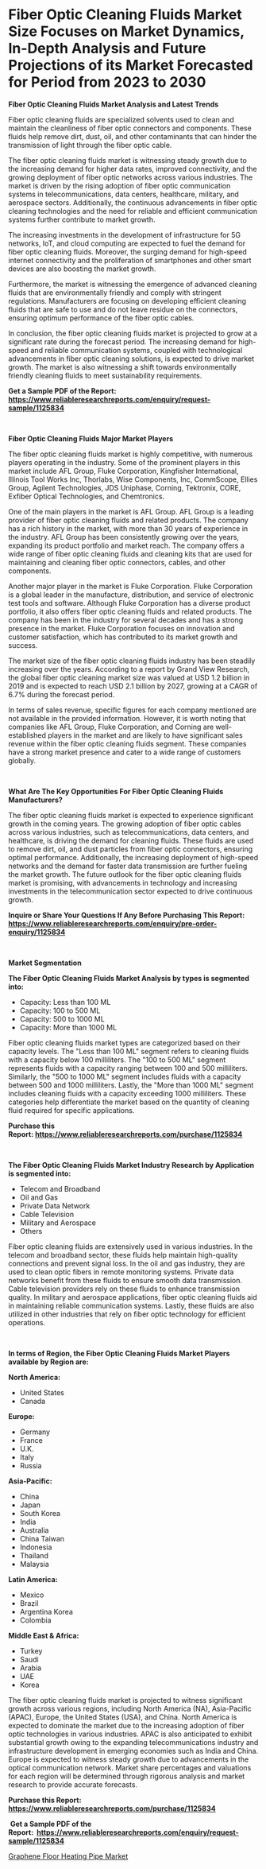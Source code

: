<p><h1>Fiber Optic Cleaning Fluids Market Size Focuses on Market Dynamics, In-Depth Analysis and Future Projections of its Market Forecasted for Period from 2023 to 2030</h1></p><p><strong>Fiber Optic Cleaning Fluids Market Analysis and Latest Trends</strong></p>
<p><p>Fiber optic cleaning fluids are specialized solvents used to clean and maintain the cleanliness of fiber optic connectors and components. These fluids help remove dirt, dust, oil, and other contaminants that can hinder the transmission of light through the fiber optic cable.</p><p>The fiber optic cleaning fluids market is witnessing steady growth due to the increasing demand for higher data rates, improved connectivity, and the growing deployment of fiber optic networks across various industries. The market is driven by the rising adoption of fiber optic communication systems in telecommunications, data centers, healthcare, military, and aerospace sectors. Additionally, the continuous advancements in fiber optic cleaning technologies and the need for reliable and efficient communication systems further contribute to market growth.</p><p>The increasing investments in the development of infrastructure for 5G networks, IoT, and cloud computing are expected to fuel the demand for fiber optic cleaning fluids. Moreover, the surging demand for high-speed internet connectivity and the proliferation of smartphones and other smart devices are also boosting the market growth.</p><p>Furthermore, the market is witnessing the emergence of advanced cleaning fluids that are environmentally friendly and comply with stringent regulations. Manufacturers are focusing on developing efficient cleaning fluids that are safe to use and do not leave residue on the connectors, ensuring optimum performance of the fiber optic cables.</p><p>In conclusion, the fiber optic cleaning fluids market is projected to grow at a significant rate during the forecast period. The increasing demand for high-speed and reliable communication systems, coupled with technological advancements in fiber optic cleaning solutions, is expected to drive market growth. The market is also witnessing a shift towards environmentally friendly cleaning fluids to meet sustainability requirements.</p></p>
<p><strong>Get a Sample PDF of the Report:&nbsp; <a href="https://www.reliableresearchreports.com/enquiry/request-sample/1125834">https://www.reliableresearchreports.com/enquiry/request-sample/1125834</a></strong></p>
<p>&nbsp;</p>
<p><strong>Fiber Optic Cleaning Fluids Major Market Players</strong></p>
<p><p>The fiber optic cleaning fluids market is highly competitive, with numerous players operating in the industry. Some of the prominent players in this market include AFL Group, Fluke Corporation, Kingfisher International, Illinois Tool Works Inc, Thorlabs, Wise Components, Inc, CommScope, Ellies Group, Agilent Technologies, JDS Uniphase, Corning, Tektronix, CORE, Exfiber Optical Technologies, and Chemtronics. </p><p>One of the main players in the market is AFL Group. AFL Group is a leading provider of fiber optic cleaning fluids and related products. The company has a rich history in the market, with more than 30 years of experience in the industry. AFL Group has been consistently growing over the years, expanding its product portfolio and market reach. The company offers a wide range of fiber optic cleaning fluids and cleaning kits that are used for maintaining and cleaning fiber optic connectors, cables, and other components.</p><p>Another major player in the market is Fluke Corporation. Fluke Corporation is a global leader in the manufacture, distribution, and service of electronic test tools and software. Although Fluke Corporation has a diverse product portfolio, it also offers fiber optic cleaning fluids and related products. The company has been in the industry for several decades and has a strong presence in the market. Fluke Corporation focuses on innovation and customer satisfaction, which has contributed to its market growth and success.</p><p>The market size of the fiber optic cleaning fluids industry has been steadily increasing over the years. According to a report by Grand View Research, the global fiber optic cleaning market size was valued at USD 1.2 billion in 2019 and is expected to reach USD 2.1 billion by 2027, growing at a CAGR of 6.7% during the forecast period.</p><p>In terms of sales revenue, specific figures for each company mentioned are not available in the provided information. However, it is worth noting that companies like AFL Group, Fluke Corporation, and Corning are well-established players in the market and are likely to have significant sales revenue within the fiber optic cleaning fluids segment. These companies have a strong market presence and cater to a wide range of customers globally.</p></p>
<p>&nbsp;</p>
<p><strong>What Are The Key Opportunities For Fiber Optic Cleaning Fluids Manufacturers?</strong></p>
<p><p>The fiber optic cleaning fluids market is expected to experience significant growth in the coming years. The growing adoption of fiber optic cables across various industries, such as telecommunications, data centers, and healthcare, is driving the demand for cleaning fluids. These fluids are used to remove dirt, oil, and dust particles from fiber optic connectors, ensuring optimal performance. Additionally, the increasing deployment of high-speed networks and the demand for faster data transmission are further fueling the market growth. The future outlook for the fiber optic cleaning fluids market is promising, with advancements in technology and increasing investments in the telecommunication sector expected to drive continuous growth.</p></p>
<p><strong>Inquire or Share Your Questions If Any Before Purchasing This Report: <a href="https://www.reliableresearchreports.com/enquiry/pre-order-enquiry/1125834">https://www.reliableresearchreports.com/enquiry/pre-order-enquiry/1125834</a></strong></p>
<p>&nbsp;</p>
<p><strong>Market Segmentation</strong></p>
<p><strong>The Fiber Optic Cleaning Fluids Market Analysis by types is segmented into:</strong></p>
<p><ul><li>Capacity: Less than 100 ML</li><li>Capacity: 100 to 500 ML</li><li>Capacity: 500 to 1000 ML</li><li>Capacity: More than 1000 ML</li></ul></p>
<p><p>Fiber optic cleaning fluids market types are categorized based on their capacity levels. The "Less than 100 ML" segment refers to cleaning fluids with a capacity below 100 milliliters. The "100 to 500 ML" segment represents fluids with a capacity ranging between 100 and 500 milliliters. Similarly, the "500 to 1000 ML" segment includes fluids with a capacity between 500 and 1000 milliliters. Lastly, the "More than 1000 ML" segment includes cleaning fluids with a capacity exceeding 1000 milliliters. These categories help differentiate the market based on the quantity of cleaning fluid required for specific applications.</p></p>
<p><strong>Purchase this Report:&nbsp;<a href="https://www.reliableresearchreports.com/purchase/1125834">https://www.reliableresearchreports.com/purchase/1125834</a></strong></p>
<p>&nbsp;</p>
<p><strong>The Fiber Optic Cleaning Fluids Market Industry Research by Application is segmented into:</strong></p>
<p><ul><li>Telecom and Broadband</li><li>Oil and Gas</li><li>Private Data Network</li><li>Cable Television</li><li>Military and Aerospace</li><li>Others</li></ul></p>
<p><p>Fiber optic cleaning fluids are extensively used in various industries. In the telecom and broadband sector, these fluids help maintain high-quality connections and prevent signal loss. In the oil and gas industry, they are used to clean optic fibers in remote monitoring systems. Private data networks benefit from these fluids to ensure smooth data transmission. Cable television providers rely on these fluids to enhance transmission quality. In military and aerospace applications, fiber optic cleaning fluids aid in maintaining reliable communication systems. Lastly, these fluids are also utilized in other industries that rely on fiber optic technology for efficient operations.</p></p>
<p>&nbsp;</p>
<p><strong>In terms of Region, the Fiber Optic Cleaning Fluids Market Players available by Region are:</strong></p>
<p>
    <p> <strong> North America: </strong>
        <ul>
            <li>United States</li>
            <li>Canada</li>
        </ul>
        </p> 
    <p> <strong> Europe: </strong>
        <ul>
            <li>Germany</li>
            <li>France</li>
            <li>U.K.</li>
            <li>Italy</li>
            <li>Russia</li>
        </ul>
        </p> 
    <p> <strong> Asia-Pacific: </strong>
        <ul>
            <li>China</li>
            <li>Japan</li>
            <li>South Korea</li>
            <li>India</li>
            <li>Australia</li>
            <li>China Taiwan</li>
            <li>Indonesia</li>
            <li>Thailand</li>
            <li>Malaysia</li>
        </ul>
        </p> 
    <p> <strong> Latin America: </strong>
        <ul>
            <li>Mexico</li>
            <li>Brazil</li>
            <li>Argentina Korea</li>
            <li>Colombia</li>
        </ul>
        </p> 
    <p> <strong> Middle East & Africa: </strong>
        <ul>
            <li>Turkey</li>
            <li>Saudi</li>
            <li>Arabia</li>
            <li>UAE</li>
            <li>Korea</li>
        </ul>
    </p>
    </p>
<p><p>The fiber optic cleaning fluids market is projected to witness significant growth across various regions, including North America (NA), Asia-Pacific (APAC), Europe, the United States (USA), and China. North America is expected to dominate the market due to the increasing adoption of fiber optic technologies in various industries. APAC is also anticipated to exhibit substantial growth owing to the expanding telecommunications industry and infrastructure development in emerging economies such as India and China. Europe is expected to witness steady growth due to advancements in the optical communication network. Market share percentages and valuations for each region will be determined through rigorous analysis and market research to provide accurate forecasts.</p></p>
<p><strong>Purchase this Report: <a href="https://www.reliableresearchreports.com/purchase/1125834">https://www.reliableresearchreports.com/purchase/1125834</a></strong></p>
<p>&nbsp;<strong>Get a Sample PDF of the Report:&nbsp;&nbsp;<a href="https://www.reliableresearchreports.com/enquiry/request-sample/1125834">https://www.reliableresearchreports.com/enquiry/request-sample/1125834</a></strong></p>
<p><strong></strong></p>
<p><p><a href="https://github.com/RichRobinson5/Market-Research-Report-List-2/blob/main/graphene-floor-heating-pipe-market.md">Graphene Floor Heating Pipe Market</a></p></p>